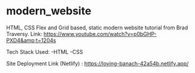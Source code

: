 # modern_website
HTML, CSS Flex and Grid based, static modern website tutorial from Brad Traversy. Link: https://www.youtube.com/watch?v=p0bGHP-PXD4&amp;t=1204s

Tech Stack Used:
-HTML
-CSS

Site Deployment Link (Netlify) : https://loving-banach-42a54b.netlify.app/
